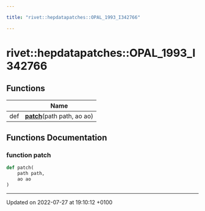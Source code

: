 ```yaml
---

title: "rivet::hepdatapatches::OPAL_1993_I342766"

---
```


# rivet::hepdatapatches::OPAL_1993_I342766



## Functions

|                | Name           |
| -------------- | -------------- |
| def | **[patch](http://example.org/namespaces/namespacerivet_1_1hepdatapatches_1_1opal__1993__i342766/#function-patch)**(path path, ao ao) |


## Functions Documentation

### function patch

```python
def patch(
    path path,
    ao ao
)
```






-------------------------------

Updated on 2022-07-27 at 19:10:12 +0100